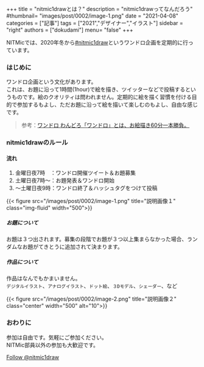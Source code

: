 +++
title = "nitmic1drawとは？"
description = "nitmic1drawってなんだろう"
#thumbnail= "images/post/0002/image-1.png"
date = "2021-04-08"
categories = ["記事"]
tags = ["2021","デザイナー","イラスト"]
sidebar = "right"
authors = ["dokudami"]
menu= "false"
+++

NITMicでは、2020年冬から[#nitmic1draw](https://twitter.com/search?q=%23nitmic1draw&src=hashtag_click&f=live)というワンドロ企画を定期的に行っています。

### はじめに

ワンドロ企画という文化があります。  
これは、お題に沿って1時間(1hour)で絵を描き、ツイッターなどで投稿するというものです。絵のクオリティは問われません。定期的に絵を描く習慣を付ける目的で参加するもよし、ただお題に沿って絵を描いて楽しむのもよし、自由な感じです。


>参考：[ワンドロ わんどろ「ワンドロ」とは、お絵描き60分一本勝負。](https://dic.pixiv.net/a/%E3%83%AF%E3%83%B3%E3%83%89%E3%83%AD)

### nitmic1drawのルール

#### 流れ
1. 金曜日夜7時　：ワンドロ開催ツイート＆お題募集
2. 土曜日夜7時～：お題発表＆ワンドロ開始
3. ～土曜日夜9時：ワンドロ終了＆ハッシュタグをつけて投稿

<div class="col">
    <div class="row justify-content-center">
        {{< figure src="/images/post/0002/image-1.png" title="説明画像１" class="img-fluid" width="500">}}
    </div>
</div>


##### お題について  
お題は３つ出されます。募集の段階でお題が３つ以上集まらなかった場合、ランダムなお題がてきとうに追加されて決まります。  
##### 作品について 
作品はなんでもかまいません。  
`デジタルイラスト`、`アナログイラスト`、`ドット絵`、`３Dモデル`、`シェーダー`、など
<div class="col">
    <div class="row justify-content-center">
        {{< figure src="/images/post/0002/image-2.png" title="説明画像２" class="center" width="500" alt="10">}}
    </div>
</div>

### おわりに
参加は自由です。気軽にご参加ください。  
NITMic部員以外の参加も大歓迎です。

<a href="https://twitter.com/nitmic1draw?ref_src=twsrc%5Etfw" class="twitter-follow-button" data-show-count="false">Follow @nitmic1draw</a><script async src="https://platform.twitter.com/widgets.js" charset="utf-8"></script>
<link href="/dist/css/center.css" rel="stylesheet">